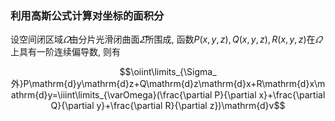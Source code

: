 ### 利用高斯公式计算对坐标的面积分
设空间闭区域$\varOmega$由分片光滑闭曲面$\varSigma$所围成, 函数$P(x,y,z),Q(x,y,z), R(x,y,z)$在$\varOmega$上具有一阶连续偏导数, 则有 

$$\oiint\limits_{\Sigma_外}P\mathrm{d}y\mathrm{d}z+Q\mathrm{d}z\mathrm{d}x+R\mathrm{d}x\mathrm{d}y=\iiint\limits_{\varOmega}(\frac{\partial P}{\partial x}+\frac{\partial Q}{\partial y}+\frac{\partial R}{\partial z})\mathrm{d}v$$